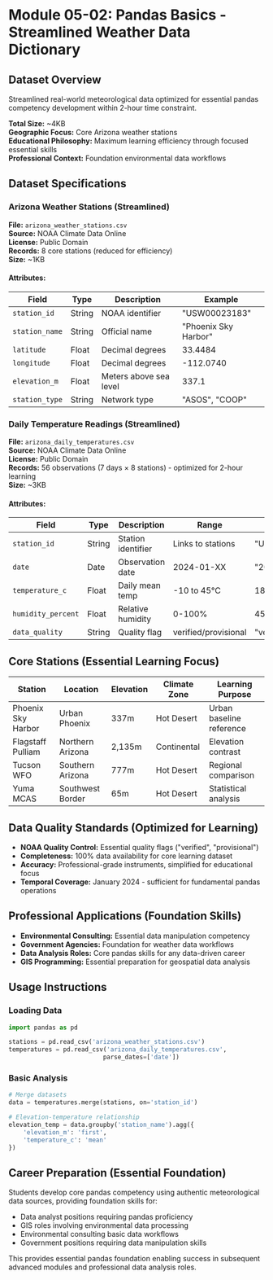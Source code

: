 # Module 05-02: Pandas Basics - Streamlined Weather Data Dictionary

## Dataset Overview

Streamlined real-world meteorological data optimized for essential pandas competency development within 2-hour time constraint.

**Total Size:** ~4KB  
**Geographic Focus:** Core Arizona weather stations  
**Educational Philosophy:** Maximum learning efficiency through focused essential skills  
**Professional Context:** Foundation environmental data workflows

## Dataset Specifications

### Arizona Weather Stations (Streamlined)
**File:** `arizona_weather_stations.csv`  
**Source:** NOAA Climate Data Online  
**License:** Public Domain  
**Records:** 8 core stations (reduced for efficiency)  
**Size:** ~1KB

#### Attributes:
| Field | Type | Description | Example |
|-------|------|-------------|---------|
| `station_id` | String | NOAA identifier | "USW00023183" |
| `station_name` | String | Official name | "Phoenix Sky Harbor" |
| `latitude` | Float | Decimal degrees | 33.4484 |
| `longitude` | Float | Decimal degrees | -112.0740 |
| `elevation_m` | Float | Meters above sea level | 337.1 |
| `station_type` | String | Network type | "ASOS", "COOP" |

### Daily Temperature Readings (Streamlined)
**File:** `arizona_daily_temperatures.csv`  
**Source:** NOAA Climate Data Online  
**License:** Public Domain  
**Records:** 56 observations (7 days × 8 stations) - optimized for 2-hour learning  
**Size:** ~3KB

#### Attributes:
| Field | Type | Description | Range | Example |
|-------|------|-------------|-------|---------|
| `station_id` | String | Station identifier | Links to stations | "USW00023183" |
| `date` | Date | Observation date | 2024-01-XX | "2024-01-15" |
| `temperature_c` | Float | Daily mean temp | -10 to 45°C | 18.3 |
| `humidity_percent` | Float | Relative humidity | 0-100% | 45.2 |
| `data_quality` | String | Quality flag | verified/provisional | "verified" |

## Core Stations (Essential Learning Focus)

| Station | Location | Elevation | Climate Zone | Learning Purpose |
|---------|----------|-----------|--------------|------------------|
| Phoenix Sky Harbor | Urban Phoenix | 337m | Hot Desert | Urban baseline reference |
| Flagstaff Pulliam | Northern Arizona | 2,135m | Continental | Elevation contrast |
| Tucson WFO | Southern Arizona | 777m | Hot Desert | Regional comparison |
| Yuma MCAS | Southwest Border | 65m | Hot Desert | Statistical analysis |

## Data Quality Standards (Optimized for Learning)

- **NOAA Quality Control:** Essential quality flags ("verified", "provisional")
- **Completeness:** 100% data availability for core learning dataset
- **Accuracy:** Professional-grade instruments, simplified for educational focus
- **Temporal Coverage:** January 2024 - sufficient for fundamental pandas operations

## Professional Applications (Foundation Skills)

- **Environmental Consulting:** Essential data manipulation competency
- **Government Agencies:** Foundation for weather data workflows
- **Data Analysis Roles:** Core pandas skills for any data-driven career
- **GIS Programming:** Essential preparation for geospatial data analysis

## Usage Instructions

### Loading Data
```python
import pandas as pd

stations = pd.read_csv('arizona_weather_stations.csv')
temperatures = pd.read_csv('arizona_daily_temperatures.csv', 
                          parse_dates=['date'])
```

### Basic Analysis
```python
# Merge datasets
data = temperatures.merge(stations, on='station_id')

# Elevation-temperature relationship
elevation_temp = data.groupby('station_name').agg({
    'elevation_m': 'first',
    'temperature_c': 'mean'
})
```

## Career Preparation (Essential Foundation)

Students develop core pandas competency using authentic meteorological data sources, providing foundation skills for:
- Data analyst positions requiring pandas proficiency
- GIS roles involving environmental data processing
- Environmental consulting basic data workflows
- Government positions requiring data manipulation skills

This provides essential pandas foundation enabling success in subsequent advanced modules and professional data analysis roles.